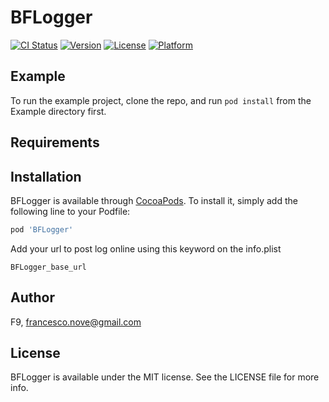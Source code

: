 # BFLogger

[![CI Status](http://img.shields.io/travis/F9/BFLogger.svg?style=flat)](https://travis-ci.org/F9/BFLogger)
[![Version](https://img.shields.io/cocoapods/v/BFLogger.svg?style=flat)](http://cocoapods.org/pods/BFLogger)
[![License](https://img.shields.io/cocoapods/l/BFLogger.svg?style=flat)](http://cocoapods.org/pods/BFLogger)
[![Platform](https://img.shields.io/cocoapods/p/BFLogger.svg?style=flat)](http://cocoapods.org/pods/BFLogger)

## Example

To run the example project, clone the repo, and run `pod install` from the Example directory first.

## Requirements

## Installation

BFLogger is available through [CocoaPods](http://cocoapods.org). To install
it, simply add the following line to your Podfile:

```ruby
pod 'BFLogger'
```

Add your url to post log online using this keyword on the info.plist

```
BFLogger_base_url
```

## Author

F9, francesco.nove@gmail.com

## License

BFLogger is available under the MIT license. See the LICENSE file for more info.
